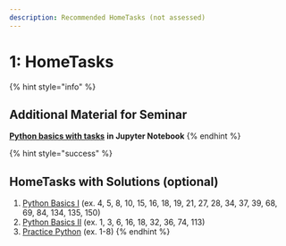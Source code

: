 ```yaml
---
description: Recommended HomeTasks (not assessed)
---
```


# 1: HomeTasks

{% hint style="info" %}
## Additional Material for Seminar

[**Python basics with tasks**](https://nbviewer.jupyter.org/github/ternikov/hse/blob/gh-pages/Seminar01_IM20.ipynb) **in Jupyter Notebook**
{% endhint %}

{% hint style="success" %}
## HomeTasks with Solutions \(optional\)

1. [Python Basics I](https://www.w3resource.com/python-exercises/python-basic-exercises.php) \(ex. 4, 5, 8, 10, 15, 16, 18, 19, 21, 27, 28, 34, 37, 39, 68, 69, 84, 134, 135, 150\)
2. [Python Basics II](https://www.w3resource.com/python-exercises/basic/) \(ex. 1, 3, 6, 16, 18, 32, 36, 74, 113\)
3. [Practice Python](https://www.practicepython.org/) \(ex. 1-8\)
{% endhint %}

